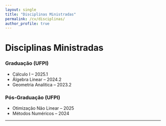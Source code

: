 ```yaml
---
layout: single
title: "Disciplinas Ministradas"
permalink: /cv/disciplinas/
author_profile: true
---
```


# Disciplinas Ministradas

### Graduação (UFPI)
- Cálculo I – 2025.1  
- Álgebra Linear – 2024.2  
- Geometria Analítica – 2023.2

### Pós-Graduação (UFPI)
- Otimização Não Linear – 2025  
- Métodos Numéricos – 2024

---

